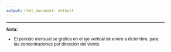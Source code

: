 ```yaml
---
output: html_document: default
---
```

<style type="text/css">

body{ /* Normal  */
      font-size: 12px;
      font-family: Arial;
  }
h6 { /* Header 6 */
  font-size: 12px;
  font-family: Arial;
}
</style>

***
**Nota:**

* El periodo mensual se grafica en el eje vertical de enero a diciembre, para las concentraciones por dirección del viento.
